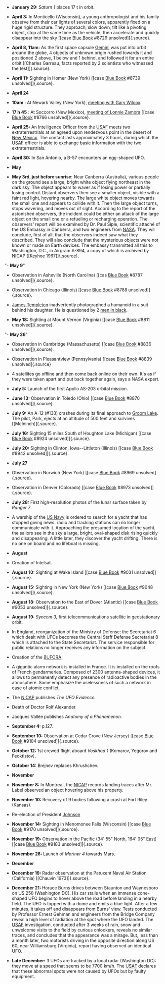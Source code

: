﻿

-   **January 29:** *Saturn 1* places 17 t in orbit.


-   **April 3:** In Monticello (Wisconsin), a young anthropologist and his family observe from their car lights of several colors, apparently fixed on a huge rigid structure. They approach, slow down, tilt like a pivoting object, stop at the same time as the vehicle, then accelerate and quickly disappear into the sky [[case [Blue Book](BlueBook.html) #8729 unsolved]]{.source}.

-   **April 8, 11am:** As the first space capsule [Gemini](Gemini.html) was put into orbit around the globe, 4 objects of unknown origin rushed towards it and positioned 2 above, 1 below and 1 behind, and followed it for an entire orbit [\[Charles Garreau, facts reported by 2 scientists who witnessed the test\]]{.source}.


-   **April 11:** Sighting in Homer (New York) [[case [Blue Book](BlueBook.html) #8739 unsolved]]{.source}.

- **April 24**


-   **10am** : At Newark Valley (New York), [meeting with Gary Wilcox](1964-04-24_Wilcox.html).


-   **17 h 45** : At Soccorro (New Mexico), [meeting of Lonnie Zamora](1964-04-24_Soccorro.html) [\[case [Blue Book](BlueBook.html) #8766 unsolved\]]{.source}.


- **April 25:** An Intelligence Officer from the [USAF](USAF.html) meets two extraterrestrials at an agreed upon rendezvous point in the desert of [New Mexico](NouveauMexique.html). The contact lasts approximately 3 hours, during which the [USAF](USAF.html) officer is able to exchange basic information with the two extraterrestrials.


-   **April 30:** In San Antonio, a B-57 encounters an egg-shaped UFO.

- **May**


-   **May 3rd, just before sunrise:** Near Canberra (Australia), various people on the ground see a large, bright white object flying northeast in the dark sky. The object appears to waver as if losing power or partially losing control. Distant observers then see a smaller object, visible with a faint red light, hovering nearby. The large white object moves towards the small one and appears to collide with it. Then the large object turns, stops wavering, and moves out of sight. According to the report of the astonished observers, the incident could be either an attack of the large object on the small one or a refueling or recharging operation. The observers' report will be examined by Dr. Paul Siple, scientific attaché of the US Embassy in Canberra, and two engineers from [NASA](NASA.html). They will conclude, first of all, that the observers indeed saw what they described. They will also conclude that the mysterious objects were not known or made on Earth devices. The embassy transmitted all this to Washington, D.C., in Airgram A-894, a copy of which is archived by NICAP [\[Keyhoe 1967\]]{.source}.


"-   **May 9**"


- Observation in Asheville (North Carolina) [[cas [Blue Book](BlueBook.html) #8787 unsolved]]{.source}.


- Observation in Chicago (Illinois) [[case [Blue Book](BlueBook.html) #8788 unsolved]]{.source}.


-   [James Templeton](TempletonJames.html) inadvertently photographed a humanoid in a suit behind his daughter. He is questioned by 2 [men in black](MIB.html).


-   **May 18:** Sighting at Mount Vernon (Virginia) [[case [Blue Book](BlueBook.html) #8811 unsolved]]{.source}.


"-   **May 26**"


- Observation in Cambridge (Massachusetts) [[case [Blue Book](BlueBook.html) #8836 unsolved]]{.source}.

- Observation in Pleasantview (Pennsylvania) [[case [Blue Book](BlueBook.html) #8839 unsolved]{.source}


-   4 satellites go offline and then come back online on their own.
    It's as if they were taken apart and put back together again, says
    a NASA expert.


-   **July 5:** Launch of the first Apollo AS-203 orbital mission.


-   **June 13:** Observation in Toledo (Ohio) [[case [Blue Book](BlueBook.html) #8870 unsolved]]{.source}.


-   **July 9:** An A-12 (#133) crashes during its final approach to [Groom Lake](Area51.html). The pilot, Park, ejects at an altitude of 500 feet and survives [\[McIninch\]]{.source}.


-   **July 16:** Sighting 15 miles South of Houghton Lake (Michigan) [[case [Blue Book](BlueBook.html) #8924 unsolved]]{.source}.


-   **July 20:** Sighting in Clinton, Iowa--Littleton (Illinois)
    [[case [Blue Book](BlueBook.html) #8942 unsolved]]{.source}.


- **July 27**


- Observation in Norwich (New York) [[case [Blue Book](BlueBook.html) #8969 unsolved]{.source}.


- Observation in Denver (Colorado) [[case [Blue Book](BlueBook.html) #8973 unsolved]]{.source}.


-   **July 28:** First high-resolution photos of the lunar surface taken by *Ranger 7*.


- A warship of the [US Navy](USNavy.html) is ordered to search for a yacht that has stopped giving news: radio and tracking stations can no longer communicate with it. Approaching the presumed location of the yacht, the sailors see in the sky a large, bright, oval-shaped disk rising quickly and disappearing. A little later, they discover the yacht drifting. There is no one on board and no lifeboat is missing.

- **August**


- Creation of Intelsat.


-   **August 10:** Sighting at Wake Island [[case [Blue Book](BlueBook.html) #9031 unsolved]]{.source}.


-   **August 15:** Sighting in New York (New York) [[case [Blue Book](BlueBook.html) #9048 unsolved]]{.source}.


-   **August 18:** Observation to the East of Dover (Atlantic) [[case [Blue Book](BlueBook.html) #9053 unsolved]]{.source}.


-   **August 19:** *Syncom 3,* first telecommunications satellite in geostationary orbit.


- In England, reorganization of the Ministry of Defense: the Secretariat 6 which dealt with UFOs becomes the Central Staff Defense Secretariat 8 which is attached to the State Secretariat. The service responsible for public relations no longer receives any information on the subject.

- Creation of the [BUFORA](orgsMilitaires.html#BUFORA).


- A gigantic alarm network is installed in France. It is installed on the roofs of French gendarmeries. Composed of 2300 antenna-shaped devices, it allows to permanently detect any presence of radioactive bodies in the atmosphere. Some emphasize the uselessness of such a network in case of atomic conflict.


- The [NICAP](NICAP.html) publishes *The UFO Evidence.*

- Death of Doctor Rolf Alexander.

-   Jacques Vallée publishes *Anatomy of a Phenomenon.*

-   **September 4:** p.127.


-   **September 10:** Observation at Cedar Grove (New Jersey) [[case [Blue Book](BlueBook.html) #9104 unsolved]]{.source}.


-   **October 12:** 1st crewed flight aboard *Voskhod 1* (Komarov, Yegorov and Feoktistov).


-   **October 14:** Brejnev replaces Khrushchev.

- **November**


-   **November 8:** In Montreal, the [NICAP](NICAP.html) records landing traces after Mr. Label observed an object hovering above his property.


-   **November 10:** Recovery of 9 bodies following a crash at Fort Riley (Kansas).

- Re-election of President [Johnson](JohnsonLyndonBaines.html)


-   **November 14:** Sighting in Menomonee Falls (Wisconsin)
    [[case [Blue Book](BlueBook.html) #9170 unsolved]]{.source}.


-   **November 19:** Observation in the Pacific (34' 55" North, 164' 05" East) [[case [Blue Book](BlueBook.html) #9183 unsolved]]{.source}.


-   **November 28:** Launch of *Mariner 4* towards Mars.

- **December**


-   **December 19:** Radar observation at the Patuxent Naval Air Station (California) [\[Chauvin 1973\]]{.source}.

-   **December 21:** Horace Burns drives between Staunton and Waynesboro on US 250 (Washington DC). His car stalls when an immense cone-shaped UFO begins to hover above the road before landing in a nearby field. The UFO is topped with a dome and emits a blue light. After a few minutes, it takes off and disappears from Burns' view. Tests conducted by Professor Ernest Gehman and engineers from the Bridge Company reveal a high level of radiation at the spot where the UFO landed. The [USAF](USAF.html) investigation, conducted after 3 weeks of rain, snow and unwelcome visits to the field by curious onlookers, reveals no similar traces, and concludes that the appearance was a mirage. But, less than a month later, two motorists driving in the opposite direction along US 60, near Williamsburg (Virginia), report having observed an identical UFO.


-   **Late December:** 3 UFOs are tracked by a local radar (Washington DC): they move at a speed that seems to be 7700 km/h. The [USAF](USAF.html) declares that these abnormal spots were not caused by UFOs but by faulty equipment.
